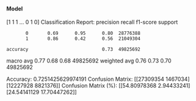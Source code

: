 #### Model
[1 1 1 ... 0 1 0]
Classification Report:
              precision    recall  f1-score   support

           0       0.69      0.95      0.80  28776388
           1       0.86      0.42      0.56  21049304

    accuracy                           0.73  49825692
   macro avg       0.77      0.68      0.68  49825692
weighted avg       0.76      0.73      0.70  49825692

Accuracy: 0.7251425629974191
Confusion Matrix:
[[27309354  1467034]
 [12227928  8821376]]
Confusion Matrix (%):
[[54.80978368  2.94433241]
 [24.54141129 17.70447262]]
